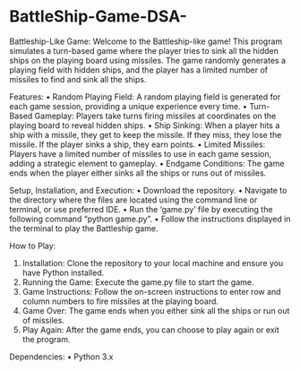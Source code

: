 # BattleShip-Game-DSA-

Battleship-Like Game:
Welcome to the Battleship-like game! This program simulates a turn-based game where the player tries to sink all the hidden ships on the playing board using missiles. The game randomly generates a playing field with hidden ships, and the player has a limited number of missiles to find and sink all the ships.

Features:
•	Random Playing Field: A random playing field is generated for each game session, providing a unique experience every time.
•	Turn-Based Gameplay: Players take turns firing missiles at coordinates on the playing board to reveal hidden ships.
•	Ship Sinking: When a player hits a ship with a missile, they get to keep the missile. If they miss, they lose the missile. If the player sinks a ship, they earn points.
•	Limited Missiles: Players have a limited number of missiles to use in each game session, adding a strategic element to gameplay.
•	Endgame Conditions: The game ends when the player either sinks all the ships or runs out of missiles.

Setup, Installation, and Execution:
•	Download the repository.
•	Navigate to the directory where the files are located using the command line or terminal, or use preferred IDE.
•	Run the ‘game.py’ file by executing the following command “python game.py”.
•	Follow the instructions displayed in the terminal to play the Battleship game.

How to Play:
1.	Installation: Clone the repository to your local machine and ensure you have Python installed.
2.	Running the Game: Execute the game.py file to start the game.
3.	Game Instructions: Follow the on-screen instructions to enter row and column numbers to fire missiles at the playing board.
4.	Game Over: The game ends when you either sink all the ships or run out of missiles.
5.	Play Again: After the game ends, you can choose to play again or exit the program.
   
Dependencies:
•	Python 3.x
